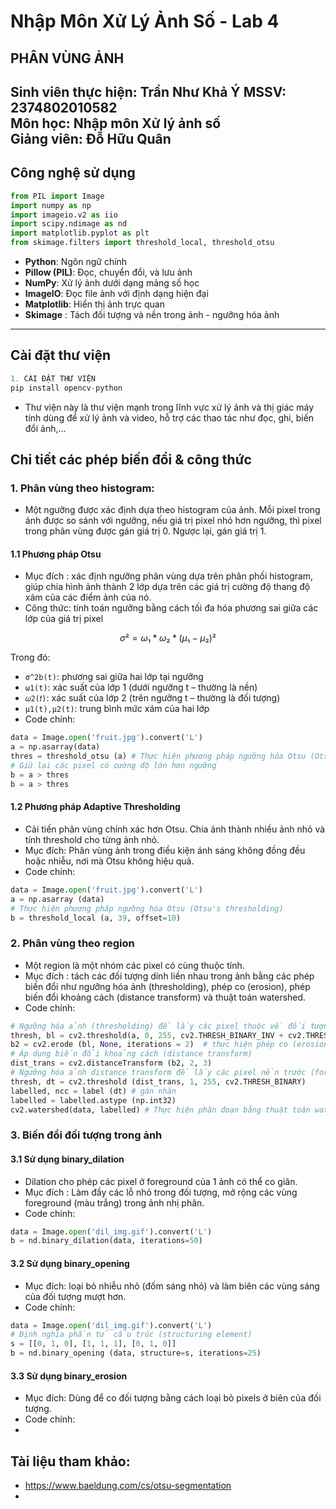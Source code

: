 # Nhập Môn Xử Lý Ảnh Số - Lab 4 
## **PHÂN VÙNG ẢNH**
**Sinh viên thực hiện:** Trần Như Khả Ý
**MSSV:** 2374802010582  
**Môn học:** Nhập môn Xử lý ảnh số  
**Giảng viên:** Đỗ Hữu Quân
---
## Công nghệ sử dụng
```python
from PIL import Image
import numpy as np
import imageio.v2 as iio
import scipy.ndimage as nd
import matplotlib.pyplot as plt
from skimage.filters import threshold_local, threshold_otsu
```
- **Python**: Ngôn ngữ chính                          
- **Pillow (PIL)**: Đọc, chuyển đổi, và lưu ảnh              
- **NumPy**: Xử lý ảnh dưới dạng mảng số học          
- **ImageIO**: Đọc file ảnh với định dạng hiện đại      
- **Matplotlib**: Hiển thị ảnh trực quan
- **Skimage** : Tách đối tượng và nền trong ảnh - ngưỡng hóa ảnh
---
## Cài đặt thư viện
```python
1. CÀI ĐẶT THƯ VIỆN
pip install opencv-python
```
- Thư viện này là thư viện mạnh trong lĩnh vực xử lý ảnh và thị giác máy tính dùng để xử lý ảnh và video, hỗ trợ các thao tác như đọc, ghi, biến đổi ảnh,...
  
## Chi tiết các phép biến đổi & công thức
### 1. Phân vùng theo histogram: 
- Một ngưỡng được xác định dựa theo histogram của ảnh. Mỗi pixel trong ảnh được so sánh với ngưỡng, nếu giá trị pixel nhỏ hơn ngưỡng, thì pixel trong phân vùng được gán giá trị 0. Ngược lại, gán giá trị 1.
#### 1.1 Phương pháp Otsu
- Mục đích : xác định ngưỡng phân vùng dựa trên phân phối histogram, giúp chia hình ảnh thành 2 lớp dựa trên các giá trị cường độ thang độ xám của các điểm ảnh của nó.
- Công thức: tính toán ngưỡng bằng cách tối đa hóa phương sai giữa các lớp của giá trị pixel
```math
  σ² = ω₁ * ω₂ * (μ₁ - μ₂)²
```
Trong đó: 
- `σ^2b​(t)`: phương sai giữa hai lớp tại ngưỡng 
- `ω1(t)`: xác suất của lớp 1 (dưới ngưỡng t – thường là nền)
- `𝜔2(𝑡)`: xác suất của lớp 2 (trên ngưỡng t – thường là đối tượng)
- `μ1(t),μ2(t)`: trung bình mức xám của hai lớp
- Code chính:
```python
data = Image.open('fruit.jpg').convert('L')
a = np.asarray(data)
thres = threshold_otsu (a) # Thực hiện phương pháp ngưỡng hóa Otsu (Otsu's thresholding)
# Giữ lại các pixel có cường độ lớn hơn ngưỡng
b = a > thres
b = a > thres
```
#### 1.2 Phương pháp Adaptive Thresholding
- Cải tiến phân vùng chính xác hơn Otsu. Chia ảnh thành nhiều ảnh nhỏ và tính threshold cho từng ảnh nhỏ.
- Mục đích: Phân vùng ảnh trong điều kiện ánh sáng không đồng đều hoặc nhiễu, nơi mà Otsu không hiệu quả.
- Code chính:
```python
data = Image.open('fruit.jpg').convert('L')
a = np.asarray (data)
# Thực hiện phương pháp ngưỡng hóa Otsu (Otsu's thresholding)
b = threshold_local (a, 39, offset=10)
```
### 2.  Phân vùng theo region
- Một region là một nhóm các pixel có cùng thuộc tính.
- Mục đích : tách các đối tượng dính liền nhau trong ảnh bằng các phép biến đổi như ngưỡng hóa ảnh (thresholding), phép co (erosion), phép biến đổi khoảng cách (distance transform) và thuật toán watershed.
- Code chính:
```python
# Ngưỡng hóa ảnh (thresholding) để lấy các pixel thuộc về đối tượng (cell)
thresh, bl = cv2.threshold(a, 0, 255, cv2.THRESH_BINARY_INV + cv2.THRESH_OTSU)
b2 = cv2.erode (bl, None, iterations = 2)  # thực hiện phép co (erosion) để giảm nhiễu
# Áp dụng biến đổi khoảng cách (distance transform)
dist_trans = cv2.distanceTransform (b2, 2, 3)
# Ngưỡng hóa ảnh distance transform để lấy các pixel nền trước (foreground)
thresh, dt = cv2.threshold (dist_trans, 1, 255, cv2.THRESH_BINARY)
labelled, ncc = label (dt) # gán nhãn 
labelled = labelled.astype (np.int32)
cv2.watershed(data, labelled) # Thực hiện phân đoạn bằng thuật toán watershed
```
### 3. Biến đổi đối tượng trong ảnh
#### 3.1 Sử dụng binary_dilation 
- Dilation cho phép các pixel ở foreground của 1 ảnh có thể со giãn. 
- Mục đích : Làm đầy các lỗ nhỏ trong đối tượng, mở rộng các vùng foreground (màu trắng) trong ảnh nhị phân.
- Code chính:
```python
data = Image.open('dil_img.gif').convert('L')
b = nd.binary_dilation(data, iterations=50)
```
#### 3.2 Sử dụng binary_opening
- Mục đích: loại bỏ nhiễu nhỏ (đốm sáng nhỏ) và làm biên các vùng sáng của đối tượng mượt hơn.
- Code chính:
```python
data = Image.open('dil_img.gif').convert('L')
# Định nghĩa phần tử cấu trúc (structuring element)
s = [[0, 1, 0], [1, 1, 1], [0, 1, 0]]
b = nd.binary_opening (data, structure=s, iterations=25)
```
#### 3.3 Sử dụng binary_erosion
- Mục đích: Dùng để co đối tượng bằng cách loại bỏ pixels ở biên của đối tượng.
- Code chính:
- 


## Tài liệu tham khảo:
- https://www.baeldung.com/cs/otsu-segmentation
- 
